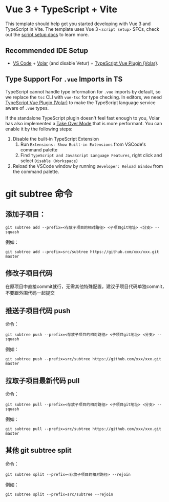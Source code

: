 # Vue 3 + TypeScript + Vite

This template should help get you started developing with Vue 3 and TypeScript in Vite. The template uses Vue 3 `<script setup>` SFCs, check out the [script setup docs](https://v3.vuejs.org/api/sfc-script-setup.html#sfc-script-setup) to learn more.

## Recommended IDE Setup

- [VS Code](https://code.visualstudio.com/) + [Volar](https://marketplace.visualstudio.com/items?itemName=Vue.volar) (and disable Vetur) + [TypeScript Vue Plugin (Volar)](https://marketplace.visualstudio.com/items?itemName=Vue.vscode-typescript-vue-plugin).

## Type Support For `.vue` Imports in TS

TypeScript cannot handle type information for `.vue` imports by default, so we replace the `tsc` CLI with `vue-tsc` for type checking. In editors, we need [TypeScript Vue Plugin (Volar)](https://marketplace.visualstudio.com/items?itemName=Vue.vscode-typescript-vue-plugin) to make the TypeScript language service aware of `.vue` types.

If the standalone TypeScript plugin doesn't feel fast enough to you, Volar has also implemented a [Take Over Mode](https://github.com/johnsoncodehk/volar/discussions/471#discussioncomment-1361669) that is more performant. You can enable it by the following steps:

1. Disable the built-in TypeScript Extension
   1. Run `Extensions: Show Built-in Extensions` from VSCode's command palette
   2. Find `TypeScript and JavaScript Language Features`, right click and select `Disable (Workspace)`
2. Reload the VSCode window by running `Developer: Reload Window` from the command palette.

# git subtree 命令
## 添加子项目：
```
git subtree add --prefix=<存放子项目的相对路径> <子项目git地址> <分支> --squash
```
例如：
```
git subtree add --prefix=src/subtree https://github.com/xxx/xxx.git master
```
## 修改子项目代码
在原项目中直接commit就行，无需其他特殊配置，建议子项目代码单独commit，不要跟外围代码一起提交
## 推送子项目代码 push
命令：
```
git subtree push --prefix=<存放子项目的相对路径> <子项目git地址> <分支> --squash
```

例如：
```
git subtree push --prefix=src/subtree https://github.com/xxx/xxx.git master
```

## 拉取子项目最新代码 pull
命令：
```
git subtree pull --prefix=<存放子项目的相对路径> <子项目git地址> <分支> --squash
```

例如：
```
git subtree pull --prefix=src/subtree https://github.com/xxx/xxx.git master
```

## 其他 git subtree split
命令：
```
git subtree split --prefix=<存放子项目的相对路径> --rejoin
```

例如：
```
git subtree split --prefix=src/subtree --rejoin
```